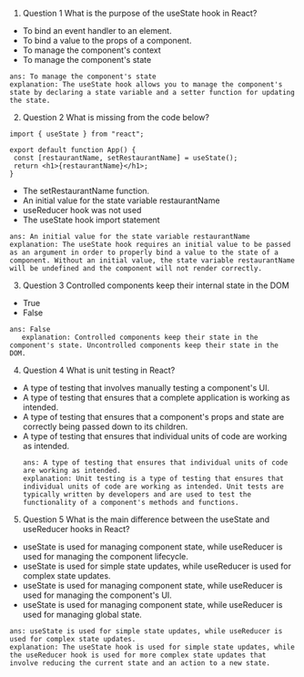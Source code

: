 1. Question 1 What is the purpose of the useState hook in React?
 - To bind an event handler to an element.
 - To bind a value to the props of a component.
 - To manage the component's context
 - To manage the component's state
 ```
 ans: To manage the component's state
 explanation: The useState hook allows you to manage the component's state by declaring a state variable and a setter function for updating the state.
 ```
2. Question 2 What is missing from the code below?
 ```
 import { useState } from "react";

 export default function App() {
  const [restaurantName, setRestaurantName] = useState();
  return <h1>{restaurantName}</h1>;
 }
 ```
 - The setRestaurantName function.
 - An initial value for the state variable restaurantName
 - useReducer hook was not used
 - The useState hook import statement
 ```
 ans: An initial value for the state variable restaurantName
 explanation: The useState hook requires an initial value to be passed as an argument in order to properly bind a value to the state of a component. Without an initial value, the state variable restaurantName will be undefined and the component will not render correctly.
 ```
3. Question 3 Controlled components keep their internal state in the DOM
 - True
 - False
 ```
 ans: False
    explanation: Controlled components keep their state in the component's state. Uncontrolled components keep their state in the DOM.
 ```

4. Question 4 What is unit testing in React?
 - A type of testing that involves manually testing a component's UI.
 - A type of testing that ensures that a complete application is working as intended.
 - A type of testing that ensures that a component's props and state are correctly being passed down to its children.
 - A type of testing that ensures that individual units of code are working as intended.
    ```
    ans: A type of testing that ensures that individual units of code are working as intended.
    explanation: Unit testing is a type of testing that ensures that individual units of code are working as intended. Unit tests are typically written by developers and are used to test the functionality of a component's methods and functions.
    ```
5. Question 5 What is the main difference between the useState and useReducer hooks in React?
 - useState is used for managing component state, while useReducer is used for managing the component lifecycle.
 - useState is used for simple state updates, while useReducer is used for complex state updates.
 - useState is used for managing component state, while useReducer is used for managing the component's UI.
 - useState is used for managing component state, while useReducer is used for managing global state.
 ```
 ans: useState is used for simple state updates, while useReducer is used for complex state updates.
 explanation: The useState hook is used for simple state updates, while the useReducer hook is used for more complex state updates that involve reducing the current state and an action to a new state.
 ```